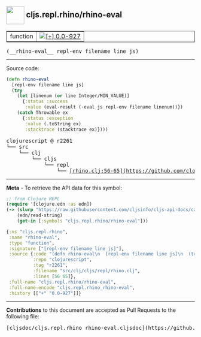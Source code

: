 ## <img width="48px" valign="middle" src="http://i.imgur.com/Hi20huC.png"> cljs.repl.rhino/rhino-eval

 <table border="1">
<tr>

<td>function</td>
<td><a href="https://github.com/cljsinfo/cljs-api-docs/tree/0.0-927"><img valign="middle" alt="[+] 0.0-927" src="https://img.shields.io/badge/+-0.0--927-lightgrey.svg"></a> </td>
</tr>
</table>

 <samp>
(__rhino-eval__ repl-env filename line js)<br>
</samp>

---





Source code:

```clj
(defn rhino-eval
  [repl-env filename line js]
  (try
    (let [linenum (or line Integer/MIN_VALUE)]
      {:status :success
       :value (eval-result (-eval js repl-env filename linenum))})
    (catch Throwable ex
      {:status :exception
       :value (.toString ex)
       :stacktrace (stacktrace ex)})))
```

 <pre>
clojurescript @ r2261
└── src
    └── clj
        └── cljs
            └── repl
                └── <ins>[rhino.clj:56-65](https://github.com/clojure/clojurescript/blob/r2261/src/clj/cljs/repl/rhino.clj#L56-L65)</ins>
</pre>


---

__Meta__ - To retrieve the API data for this symbol:

```clj
;; from Clojure REPL
(require '[clojure.edn :as edn])
(-> (slurp "https://raw.githubusercontent.com/cljsinfo/cljs-api-docs/catalog/cljs-api.edn")
    (edn/read-string)
    (get-in [:symbols "cljs.repl.rhino/rhino-eval"]))
```

```clj
{:ns "cljs.repl.rhino",
 :name "rhino-eval",
 :type "function",
 :signature ["[repl-env filename line js]"],
 :source {:code "(defn rhino-eval\n  [repl-env filename line js]\n  (try\n    (let [linenum (or line Integer/MIN_VALUE)]\n      {:status :success\n       :value (eval-result (-eval js repl-env filename linenum))})\n    (catch Throwable ex\n      {:status :exception\n       :value (.toString ex)\n       :stacktrace (stacktrace ex)})))",
          :repo "clojurescript",
          :tag "r2261",
          :filename "src/clj/cljs/repl/rhino.clj",
          :lines [56 65]},
 :full-name "cljs.repl.rhino/rhino-eval",
 :full-name-encode "cljs.repl.rhino_rhino-eval",
 :history [["+" "0.0-927"]]}

```

---

__Contributions__ to this document are accepted as Pull Requests to the following file:

 <pre>
[cljsdoc/cljs.repl.rhino_rhino-eval.cljsdoc](https://github.com/cljsinfo/cljs-api-docs/blob/master/cljsdoc/cljs.repl.rhino_rhino-eval.cljsdoc)
</pre>

